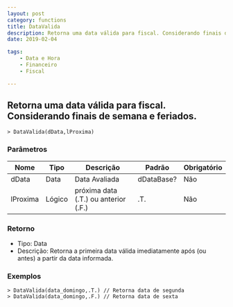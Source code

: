 ```yaml
---
layout: post
category: functions
title: DataValida
description: Retorna uma data válida para fiscal. Considerando finais de semana e feriados.
date: 2019-02-04

tags:
    - Data e Hora
    - Financeiro
    - Fiscal

---
```


## Retorna uma data válida para fiscal. Considerando finais de semana e feriados.

    > DataValida(dData,lProxima)

### Parâmetros

| Nome       | Tipo   | Descrição | Padrão | Obrigatório |
| ---------- | ------ | --------- | ------ | ----------- |
| dData      | Data   | Data Avaliada | dDataBase? | Não |
| lProxima   | Lógico | próxima data (.T.) ou anterior (.F.) | .T. | Não |



### Retorno
 * Tipo: Data
 * Descrição: Retorna a primeira data válida imediatamente após (ou antes) a partir da data informada.

### Exemplos

    > DataValida(data_domingo,.T.) // Retorna data de segunda
    > DataValida(data_domingo,.F.) // Retorna data de sexta
